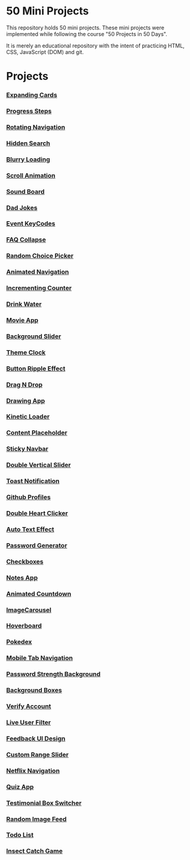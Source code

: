 # 50 Mini Projects

This repository holds 50 mini projects. These mini projects were implemented while following the course "50 Projects in 50 Days".

It is merely an educational repository with the intent of practicing HTML, CSS, JavaScript (DOM) and git.

# Projects

### [Expanding Cards](https://github.com/Tales-Andrade/50projects-50days/tree/main/ExpandingCards)

### [Progress Steps](https://github.com/Tales-Andrade/50projects-50days/tree/main/ProgressSteps)

### [Rotating Navigation](https://github.com/Tales-Andrade/50projects-50days/tree/main/RotatingNavigation)

### [Hidden Search](https://github.com/Tales-Andrade/50projects-50days/tree/main/HiddenSearch)

### [Blurry Loading](https://github.com/Tales-Andrade/50projects-50days/tree/main/BlurryLoading)

### [Scroll Animation](https://github.com/Tales-Andrade/50projects-50days/tree/main/ScrollAnimation)

### [Sound Board](https://github.com/Tales-Andrade/50projects-50days/tree/main/SoundBoard)

### [Dad Jokes](https://github.com/Tales-Andrade/50projects-50days/tree/main/DadJokes)

### [Event KeyCodes](https://github.com/Tales-Andrade/50projects-50days/tree/main/EventKeyCodes)

### [FAQ Collapse](https://github.com/Tales-Andrade/50projects-50days/tree/main/FAQCollapse)

### [Random Choice Picker](https://github.com/Tales-Andrade/50projects-50days/tree/main/RandomChoicePicker)

### [Animated Navigation](https://github.com/Tales-Andrade/50projects-50days/tree/main/AnimatedNavigation)

### [Incrementing Counter](https://github.com/Tales-Andrade/50projects-50days/tree/main/IncrementingCounter)

### [Drink Water](https://github.com/Tales-Andrade/50projects-50days/tree/main/DrinkWater)

### [Movie App](https://github.com/Tales-Andrade/50projects-50days/tree/main/MovieApp)

### [Background Slider](https://github.com/Tales-Andrade/50projects-50days/tree/main/BackgroundSlider)

### [Theme Clock](https://github.com/Tales-Andrade/50projects-50days/tree/main/ThemeClock)

### [Button Ripple Effect](https://github.com/Tales-Andrade/50projects-50days/tree/main/ButtonRippleEffect)

### [Drag N Drop](https://github.com/Tales-Andrade/50projects-50days/tree/main/DragNDrop)

### [Drawing App](https://github.com/Tales-Andrade/50projects-50days/tree/main/DrawingApp)

### [Kinetic Loader](https://github.com/Tales-Andrade/50projects-50days/tree/main/KineticLoader)

### [Content Placeholder](https://github.com/Tales-Andrade/50projects-50days/tree/main/ContentPlaceholder)

### [Sticky Navbar](https://github.com/Tales-Andrade/50projects-50days/tree/main/StickyNavbar)

### [Double Vertical Slider](https://github.com/Tales-Andrade/50projects-50days/tree/main/DoubleVerticalSlider)

### [Toast Notification](https://github.com/Tales-Andrade/50projects-50days/tree/main/ToastNotification)

### [Github Profiles](https://github.com/Tales-Andrade/50projects-50days/tree/main/GithubProfiles)

### [Double Heart Clicker](https://github.com/Tales-Andrade/50projects-50days/tree/main/DoubleHeartClicker)

### [Auto Text Effect](https://github.com/Tales-Andrade/50projects-50days/tree/main/AutoTextEffect)

### [Password Generator](https://github.com/Tales-Andrade/50projects-50days/tree/main/PasswordGenerator)

### [Checkboxes](https://github.com/Tales-Andrade/50projects-50days/tree/main/Checkboxes)

### [Notes App](https://github.com/Tales-Andrade/50projects-50days/tree/main/NotesApp)

### [Animated Countdown](https://github.com/Tales-Andrade/50projects-50days/tree/main/AnimatedCountdown)

### [ImageCarousel](https://github.com/Tales-Andrade/50projects-50days/tree/main/ImageCarousel)

### [Hoverboard](https://github.com/Tales-Andrade/50projects-50days/tree/main/Hoverboard)

### [Pokedex](https://github.com/Tales-Andrade/50projects-50days/tree/main/Pokedex)

### [Mobile Tab Navigation](https://github.com/Tales-Andrade/50projects-50days/tree/main/MobileTabNavigation)

### [Password Strength Background](https://github.com/Tales-Andrade/50projects-50days/tree/main/PasswordStrengthBackground)

### [Background Boxes](https://github.com/Tales-Andrade/50projects-50days/tree/main/BackgroundBoxes)

### [Verify Account](https://github.com/Tales-Andrade/50projects-50days/tree/main/VerifyAccount)

### [Live User Filter](https://github.com/Tales-Andrade/50projects-50days/tree/main/LiveUserFilter)

### [Feedback UI Design](https://github.com/Tales-Andrade/50projects-50days/tree/main/FeedbackDesign)

### [Custom Range Slider](https://github.com/Tales-Andrade/50projects-50days/tree/main/CustomRangeSlider)

### [Netflix Navigation](https://github.com/Tales-Andrade/50projects-50days/tree/main/NetflixNavigation)

### [Quiz App](https://github.com/Tales-Andrade/50projects-50days/tree/main/QuizApp)

### [Testimonial Box Switcher](https://github.com/Tales-Andrade/50projects-50days/tree/main/TestimonialBoxSwitcher)

### [Random Image Feed](https://github.com/Tales-Andrade/50projects-50days/tree/main/RandomImageFeed)

### [Todo List](https://github.com/Tales-Andrade/50projects-50days/tree/main/TodoList)

### [Insect Catch Game](https://github.com/Tales-Andrade/50projects-50days/tree/main/InsectCatchGame)